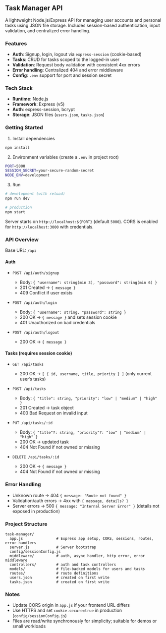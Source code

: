 ## Task Manager API

A lightweight Node.js/Express API for managing user accounts and personal tasks using JSON file storage. Includes session-based authentication, input validation, and centralized error handling.

### Features
- **Auth**: Signup, login, logout via `express-session` (cookie-based)
- **Tasks**: CRUD for tasks scoped to the logged-in user
- **Validation**: Request body validation with consistent 4xx errors
- **Error handling**: Centralized 404 and error middleware
- **Config**: `.env` support for port and session secret

### Tech Stack
- **Runtime**: Node.js
- **Framework**: Express (v5)
- **Auth**: express-session, bcrypt
- **Storage**: JSON files (`users.json`, `tasks.json`)

### Getting Started
1) Install dependencies
```bash
npm install
```

2) Environment variables (create a `.env` in project root)
```bash
PORT=5000
SESSION_SECRET=your-secure-random-secret
NODE_ENV=development
```

3) Run
```bash
# development (with reload)
npm run dev

# production
npm start
```

Server starts on `http://localhost:${PORT}` (default `5000`). CORS is enabled for `http://localhost:3000` with credentials.

### API Overview
Base URL: `/api`

#### Auth
- `POST /api/auth/signup`
  - Body: `{ "username": string(min 3), "password": string(min 6) }`
  - 201 Created → `{ message }`
  - 409 Conflict if user exists

- `POST /api/auth/login`
  - Body: `{ "username": string, "password": string }`
  - 200 OK → `{ message }` and sets session cookie
  - 401 Unauthorized on bad credentials

- `POST /api/auth/logout`
  - 200 OK → `{ message }`

#### Tasks (requires session cookie)
- `GET /api/tasks`
  - 200 OK → `[ { id, username, title, priority } ]` (only current user’s tasks)

- `POST /api/tasks`
  - Body: `{ "title": string, "priority": "low" | "medium" | "high" }`
  - 201 Created → task object
  - 400 Bad Request on invalid input

- `PUT /api/tasks/:id`
  - Body: `{ "title"?: string, "priority"?: "low" | "medium" | "high" }`
  - 200 OK → updated task
  - 404 Not Found if not owned or missing

- `DELETE /api/tasks/:id`
  - 200 OK → `{ message }`
  - 404 Not Found if not owned or missing

### Error Handling
- Unknown route → 404 `{ message: "Route not found" }`
- Validation/auth errors → 4xx with `{ message, details? }`
- Server errors → 500 `{ message: "Internal Server Error" }` (details not exposed in production)

### Project Structure
```
task-manager/
  app.js               # Express app setup, CORS, sessions, routes, error handlers
  server.js            # Server bootstrap
  config/sessionConfig.js
  middleware/          # auth, async handler, http error, error middleware
  controllers/         # auth and task controllers
  models/              # file-backed models for users and tasks
  routes/              # route definitions
  users.json           # created on first write
  tasks.json           # created on first write
```

### Notes
- Update CORS origin in `app.js` if your frontend URL differs
- Use HTTPS and set `cookie.secure=true` in production (`config/sessionConfig.js`)
- Files are read/write synchronously for simplicity; suitable for demos or small workloads
